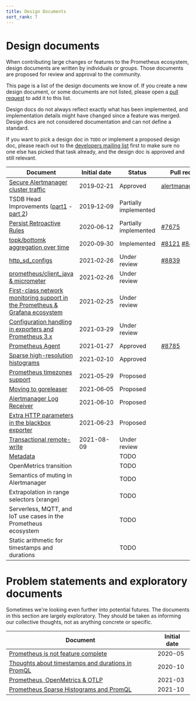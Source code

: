 ```yaml
---
title: Design Documents
sort_rank: 7
---
```


# Design documents

When contributing large changes or features to the Prometheus ecosystem, design
documents are written by individuals or groups. Those documents are proposed for
review and approval to the community.

This page is a list of the design documents we know of. If you create a new
design document, or some documents are not listed, please open a [pull
request](https://github.com/prometheus/docs/) to add it to this list.

Design docs do not always reflect exactly what has been implemented, and
implementation details might have changed since a feature was merged. Design
docs are not considered documentation and can not define a standard.

If you want to pick a design doc in `TODO` or implement a proposed design doc,
please reach out to the [developers mailing list](/community) first to make sure
no one else has picked that task already, and the design doc is approved and
still relevant.

| Document | Initial date | Status | Pull requests |
| -------- | ------------ | ------ | ------------- |
| [Secure Alertmanager cluster traffic](https://github.com/prometheus/alertmanager/blob/master/doc/design/secure-cluster-traffic.md) | 2019‑02‑21 | Approved | [alertmanager#2237](https://github.com/prometheus/alertmanager/pull/2237) |
| TSDB Head Improvements ([part1](https://docs.google.com/document/d/184urkLQnM7rqLmGvS66I15jU2pyPk_qwd8v_qDlXczo/edit) - [part 2](https://docs.google.com/document/d/1pnEsxB0CDLOxQipGw_vhkJpoDZfZPs_KjqCriumDAXQ/edit)) | 2019‑12‑09 | Partially implemented | |
| [Persist Retroactive Rules](https://docs.google.com/document/d/16s_-RxYwQYcb4G4mvpmjPolEbD24o54a1LPqJ538Vhc/edit) | 2020‑06‑12 | Partially implemented | [#7675](https://github.com/prometheus/prometheus/pull/7675) |
| [topk/bottomk aggregation over time](https://docs.google.com/document/d/1uSbD3T2beM-iX4-Hp7V074bzBRiRNlqUdcWP6JTDQSs/edit) | 2020‑09‑30 | Implemented | [#8121](https://github.com/prometheus/prometheus/pull/8121) [#8425](https://github.com/prometheus/prometheus/pull/8425) |
| [http\_sd\_configs](https://docs.google.com/document/d/1tVeuzjpU4-TiYPNWJXKmcyIuZF6A2tUq270RbBT5zho/edit) | 2021‑02‑26 | Under review | [#8839](https://github.com/prometheus/prometheus/pull/8839) |
| [prometheus/client\_java & micrometer](https://docs.google.com/document/d/1vROky2aIw3kAllfi95gwDJy5P2DyWnCihsjPXGpLwwo/edit) | 2021‑02‑26 | Under review | |
| [First-class network monitoring support in the Prometheus & Grafana ecosystem](https://docs.google.com/document/d/1oEpjiWfTHF352NCAOGolwij3EIkrprCkdQmaQMpjg4M/edit) | 2021‑02‑25 | Under review | |
| [Configuration handling in exporters and Prometheus 3.x](https://docs.google.com/document/d/1BK_Gc3ixoWyxr9F5qGC07HEcfDPtb6z96mfqoGyz52Y/edit) | 2021‑03‑29 | Under review | |
| [Prometheus Agent](https://docs.google.com/document/d/1cCcoFgjDFwU2n823tKuMvrIhzHty4UDyn0IcfUHiyyI/edit) | 2021‑01‑27 | Approved | [#8785](https://github.com/prometheus/prometheus/pull/8785) |
| [Sparse high-resolution histograms](https://docs.google.com/document/d/1cLNv3aufPZb3fNfaJgdaRBZsInZKKIHo9E6HinJVbpM/edit) | 2021‑02‑10 | Approved | |
| [Prometheus timezones support](https://docs.google.com/document/d/1xfw1Lb1GIRZB_-4iFVGkgwnpwuBemWfxYqFdBm7APsE/edit) | 2021‑05‑29 | Proposed | |
| [Moving to goreleaser](https://docs.google.com/document/d/16LOT2wK-jntlU-EFADfaEF3YbKH81U9Zl_PvSu4qVwo/edit) | 2021‑06‑05 | Proposed |
| [Alertmanager Log Receiver](https://docs.google.com/document/d/1Oevu2stHVGAupzmc9C7_wW5nTb_CJ6Ut72viXfve6zI/edit) | 2021‑06‑10 | Proposed |
| [Extra HTTP parameters in the blackbox exporter](https://docs.google.com/document/d/1VwqXi2TOb5KXaZY6Iio7411x64pJao3GusX8MqYsJ2g/edit) | 2021‑06‑23 | Proposed | |
| [Transactional remote-write](https://tsdb.co/txn-rw-design) | 2021-08-09 | Under review | |
| [Metadata](https://docs.google.com/document/d/1XiZePSjwU4X5iaIgCIvLzljJzl8lRAdvputuborUcaQ/edit) | | TODO | |
| OpenMetrics transition | | TODO | |
| Semantics of muting in Alertmanager | | TODO | |
| Extrapolation in range selectors (xrange) | | TODO | |
| Serverless, MQTT, and IoT use cases in the Prometheus ecosystem | | TODO | |
| Static arithmetic for timestamps and durations | | TODO | |

# Problem statements and exploratory documents

Sometimes we're looking even further into potential futures. The documents in
this section are largely exploratory. They should be taken as informing our
collective thoughts, not as anything concrete or specific.

| Document | Initial date |
| -------- | ------------ |
| [Prometheus is not feature complete](https://docs.google.com/document/d/1lEP7pGYM2-5GT9fAIDqrOecG86VRU8-1qAV8b6xZ29Q) | 2020-05 |
| [Thoughts about timestamps and durations in PromQL]() | 2020-10 |
| [Prometheus, OpenMetrics & OTLP](https://docs.google.com/document/d/1hn-u6WKLHxIsqYT1_u6eh94lyQeXrFaAouMshJcQFXs) | 2021-03 |
| [Prometheus Sparse Histograms and PromQL](https://docs.google.com/document/d/1ch6ru8GKg03N02jRjYriurt-CZqUVY09evPg6yKTA1s/edit) | 2021-10 |
